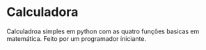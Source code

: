 # Calculadora
 Calculadroa simples em python com as quatro funções basicas em matemática. 
 Feito por um programador iniciante.
